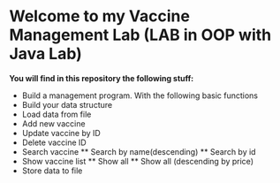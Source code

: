 # Welcome to my Vaccine Management Lab (LAB in OOP with Java Lab)
**You will find in this repository the following stuff:**
- Build a management program. With the following basic functions
- Build your data structure
- Load data from file
- Add new vaccine
- Update vaccine by ID
- Delete vaccine ID
- Search vaccine ** Search by name(descending) ** Search by id
- Show vaccine list ** Show all ** Show all (descending by price)
- Store data to file

